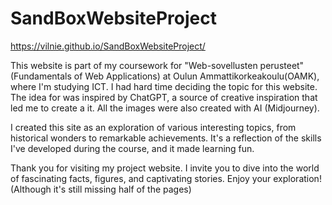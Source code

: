 # SandBoxWebsiteProject

https://vilnie.github.io/SandBoxWebsiteProject/



This website is part of my coursework for "Web-sovellusten perusteet" (Fundamentals of Web Applications) at Oulun Ammattikorkeakoulu(OAMK), where I'm studying ICT. I had hard time deciding the topic for this website. The idea for was inspired by ChatGPT, a 
source of creative inspiration that led me to create a it. All the images were also created with AI (Midjourney).

I created this site as an exploration of various interesting topics, from historical wonders to remarkable achievements. It's a reflection of the skills I've developed during the course, and it made learning fun.

Thank you for visiting my project website. I invite you to dive into the world of fascinating facts, figures, and captivating stories. Enjoy your exploration! (Although it's still missing half of the pages)
